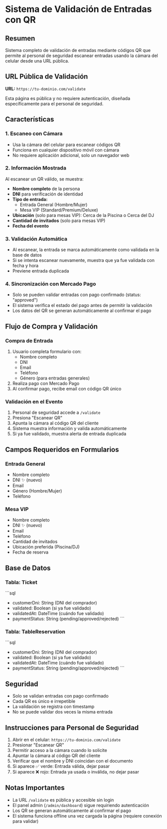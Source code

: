 # Sistema de Validación de Entradas con QR

## Resumen

Sistema completo de validación de entradas mediante códigos QR que permite al personal de seguridad escanear entradas usando la cámara del celular desde una URL pública.

## URL Pública de Validación

**URL:** `https://tu-dominio.com/validate`

Esta página es pública y no requiere autenticación, diseñada específicamente para el personal de seguridad.

## Características

### 1. Escaneo con Cámara
- Usa la cámara del celular para escanear códigos QR
- Funciona en cualquier dispositivo móvil con cámara
- No requiere aplicación adicional, solo un navegador web

### 2. Información Mostrada
Al escanear un QR válido, se muestra:
- **Nombre completo** de la persona
- **DNI** para verificación de identidad
- **Tipo de entrada:**
  - Entrada General (Hombre/Mujer)
  - Mesa VIP (Standard/Premium/Deluxe)
- **Ubicación** (solo para mesas VIP): Cerca de la Piscina o Cerca del DJ
- **Cantidad de invitados** (solo para mesas VIP)
- **Fecha del evento**

### 3. Validación Automática
- Al escanear, la entrada se marca automáticamente como validada en la base de datos
- Si se intenta escanear nuevamente, muestra que ya fue validada con fecha y hora
- Previene entrada duplicada

### 4. Sincronización con Mercado Pago
- Solo se pueden validar entradas con pago confirmado (status: "approved")
- El sistema verifica el estado del pago antes de permitir la validación
- Los datos del QR se generan automáticamente al confirmar el pago

## Flujo de Compra y Validación

### Compra de Entrada
1. Usuario completa formulario con:
   - Nombre completo
   - DNI
   - Email
   - Teléfono
   - Género (para entradas generales)
2. Realiza pago con Mercado Pago
3. Al confirmar pago, recibe email con código QR único

### Validación en el Evento
1. Personal de seguridad accede a `/validate`
2. Presiona "Escanear QR"
3. Apunta la cámara al código QR del cliente
4. Sistema muestra información y valida automáticamente
5. Si ya fue validado, muestra alerta de entrada duplicada

## Campos Requeridos en Formularios

### Entrada General
- Nombre completo
- DNI ✨ (nuevo)
- Email
- Género (Hombre/Mujer)
- Teléfono

### Mesa VIP
- Nombre completo
- DNI ✨ (nuevo)
- Email
- Teléfono
- Cantidad de invitados
- Ubicación preferida (Piscina/DJ)
- Fecha de reserva

## Base de Datos

### Tabla: Ticket
\`\`\`sql
- customerDni: String (DNI del comprador)
- validated: Boolean (si ya fue validado)
- validatedAt: DateTime (cuándo fue validado)
- paymentStatus: String (pending/approved/rejected)
\`\`\`

### Tabla: TableReservation
\`\`\`sql
- customerDni: String (DNI del comprador)
- validated: Boolean (si ya fue validado)
- validatedAt: DateTime (cuándo fue validado)
- paymentStatus: String (pending/approved/rejected)
\`\`\`

## Seguridad

- Solo se validan entradas con pago confirmado
- Cada QR es único e irrepetible
- La validación se registra con timestamp
- No se puede validar dos veces la misma entrada

## Instrucciones para Personal de Seguridad

1. Abrir en el celular: `https://tu-dominio.com/validate`
2. Presionar "Escanear QR"
3. Permitir acceso a la cámara cuando lo solicite
4. Apuntar la cámara al código QR del cliente
5. Verificar que el nombre y DNI coincidan con el documento
6. Si aparece ✅ verde: Entrada válida, dejar pasar
7. Si aparece ❌ rojo: Entrada ya usada o inválida, no dejar pasar

## Notas Importantes

- La URL `/validate` es pública y accesible sin login
- El panel admin (`/admin/dashboard`) sigue requiriendo autenticación
- Los QR se generan automáticamente al confirmar el pago
- El sistema funciona offline una vez cargada la página (requiere conexión para validar)
